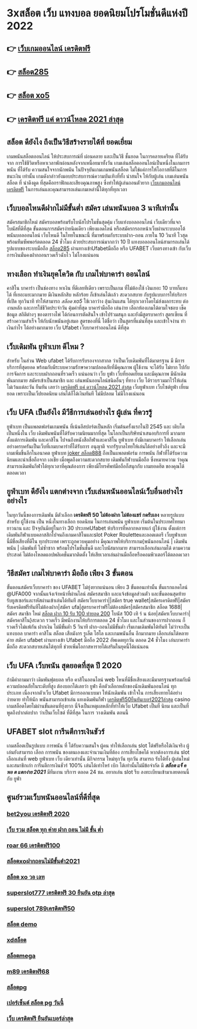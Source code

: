 # 3xสล็อต เว็บ แทงบอล  ยอดนิยมโปรโมชั่นดีแห่งปี 2022

## 👉 [เว็บเกมออนไลน์ เครดิตฟรี](https://www.ufaeat.com/)
## 👉 [สล็อต285](https://www.ufaeat.com/regis-ufabet-master-free/)
## 👉 [สล็อต xo5](https://www.ufaeat.com/ทางเข้ายูฟ่าเบท-ufabet/)
## 👉 [เครดิตฟรี แค่ ดาวน์โหลด 2021 ล่าสุด](https://www.ufaeat.com/register/)

## สล็อต  ดียังไง ถึงเป็นวิธีสร้างรายได้ที่ ยอดเยี่ยม 

 เกมพนันสล็อตออนไลน์ ให้ประสบการณ์ที่ ผ่อนคลาย และเป็นวิธี ชั้นยอด ในการคลายเครียด ที่ได้รับจาก การใช้ชีวิตหรือหาเวลาพักผ่อนหลังจากเหนื่อยมาทั้งวัน  เกมเล่นสล็อตออนไลน์เป็นหนึ่งในเกมการพนัน ที่ได้รับ ความสนใจจากนักพนัน ในปัจจุบันเกมเกมพนันสล็อต  ไม่ใช่แค่การให้โอกาสที่ดีในการชนะเงิน เท่านั้น เกมดังกล่าวยังมอบประสบการณ์ความบันเทิงที่ทั้ง น่าสนใจ ให้กับผู้เล่น  เกมเล่นพนันสล็อต ที่ น่าดึงดูด ที่สุดคือกราฟิกและเสียงคุณภาพสูง ซึ่งทำให้ผู้เล่นถอนตัวยาก [เว็บเกมออนไลน์ เครดิตฟรี](https://www.ufaeat.com/regis-ufabet-master-free/) ในการเล่นและคุณสามารถเล่นเกมเหล่านี้ได้ทุกที่ทุกเวลา 


##  เว็บบอลไหนดีฝากไม่มีขั้นต่ำ สมัคร เล่นพนันบอล  3 นาทีเท่านั้น

สมัครสมาชิกใหม่ สมัครบอลพร้อมรับโบนัสโปรโมชั่นสุดคุ้ม เว็บแท่งบอลออนไลน์ เว็บเดียวที่แจกโบนัสที่ดีที่สุด ขั้นตอนการสมัครง่ายนิดเดียว เพียงแอดไลน์ หรือสมัครกรอกหน้าเว็บผ่านระบบออโต้ พนันบอลออนไลน์ เว็บไหนดี ในไทยในขณะนี้ ที่มาพร้อมกับระบบฝาก-ถอน ภายใน 10 วินาที ไวสุดพร้อมทีมซัพพอร์ตตลอด 24 ชั่วโมง ด้วยประสบการณ์มากกว่า 10 ปี แทงบอลออนไลน์สามารถเล่นได้รูปแบบของระบบมือถือ [สล็อต285](https://www.ufaeat.com/ทางเข้ายูฟ่าเบท-ufabet/) ผ่านทางเข้าUfabetมือถือ หรือ  UFABET เว็บตรงทางเข้า กับเว็บการเงินมั่นคงฝากถอนรวดเร็วฉับไว ไม่โกงแน่นอน


## ทางเลือก ทำเงินยุคโควิด กับ  เกมไพ่บาคาร่า ออนไลน์ 

คาสิโน บาคาร่า เป็นช่องทาง หาเงิน ที่ดีเลยทีเดียว เพราะเป็นเกม ที่ไม่ต้องใช้ เงินเยอะ 10 บาทก็แทงได้ ที่เยอะแยะมากมาย มีเงินหลักสิบ หลักร้อย ก็เข้าเล่นได้เเล้ว สะดวกสบาย กับรูปแบบการให้บริการ ที่เปิด  ทุกวินาที ทำให้สามารถ *สล็อต xo5* ใช้เวลาว่าง  ลุ้นเงินแสน ได้ทุกเวลาโดยไม่ส่งผลกระทบ ต่องานหลัก และการใช้ชีวิตประจำวัน  คุ้มค่าที่สุด  บาคาร่ามือถือ เล่นง่าย เลือกห้องเกมได้ตามใจชอบ เช็คข้อมูล สถิติต่างๆ ของตารางไพ่ ได้ก่อนการตัดสินใจ เข้าไปร่วมสนุก และยังมีสูตรบาคาร่า  สูตรเซียน   ที่สร้างความสำเร็จ ให้กับนักพนันอยู่เสมอ สูตรของที่นี่ ได้ชื่อว่า เป็นสูตรที่แม่นที่สุด และเข้าใจง่าน ทำเงินกำไร ได้อย่างมากมาย  เว็บ Ufabet  เว็บบาคาร่าออนไลน์ ดีที่สุด

##  เว็บเดิมพัน  ยูฟ่าเบท ดีไหม ?

สำหรับ ในส่วน Web  ufabet  ได้รับการรับรองจากสากล ว่าเป็นเว็บเดิมพันที่ได้มาตรฐาน  มี มีการบริการที่สุดยอด พร้อมกับมีระบบความรักษาความปลอดภัยที่มีคุณภาพ  ผู้ใช้งาน จะได้รับ ไม่ยาก ไปกับ การจัดการ และระบบฝากถอนที่รวดเร็ว  แน่นอนว่า เว็บ  ยูฟ่า   เว็บที่ยอดเยี่ยม  และมีคุณภาพ  มีนักเดิมพันมากมาย  สมัครเข้าเป็นสมาชิก  และ เล่นพนันออนไลน์ชนิดอื่นๆ ที่ทาง เว็บ ได้รวบรวมมาไว้ให้เล่นไม่เว้นแต่ละวัน  ยืนยัน เลยว่า  [เครดิตฟรี แค่ ดาวน์โหลด 2021 ล่าสุด](https://www.ufaeat.com/) เว็บยูฟ่าเบท เว็บไซต์ยูฟ่า  เยี่ยมยอด  เพราะเป็นเว็ปยอดนิยม เล่นได้ก็ได้เงินทันที ไม่มีปลอม ไม่มีโกงแน่นอน


## เว็บ UFA เป็นยังไง มีวีธีการเล่นอย่างไร ผู้เล่น ที่ควรรู้ 

 ยูฟ่าเบท  เป็นแพลตฟอร์มเกมพนัน ที่เน้นอีสปอร์ตเป็นหลัก เริ่มต้นครั้งแรกในปี 2545 และ เติบโต เป็นหนึ่งใน เว็บ เดิมพันพนันที่ได้รับความนิยมมากที่สุด ในโลกเป็นบริษัทนำเสนอบริการที่ มากมาย ตั้งแต่การเดิมพัน และคาสิโน ไปจนถึงหนังสือกีฬาและคาสิโน ยูฟ่าเบท ยังมีเกมบาคาร่า ให้เลือกเล่น อย่างครบครันเป็นเว็บที่เกมบาคาร่าที่ได้รับการ อนุญาติ จากรัฐบาลไทยให้เล่นได้อย่างทั่วถึง และจะมีเกมเพิ่มขึ้นอีกในอนาคต ยูฟ่าเบท [joker สล็อต888](https://www.ufaeat.com/ufabet-master-login/) ถือเป็นแพลตฟอร์ม การพนัน กีฬาที่ได้รับความนิยมและน่าเชื่อถือจาก เอเชีย เมื่อพูดถึงความสะดวกสบาย เดิมพันกีฬาบนมือถือ ซึ่งหมายความ ว่าคุณสามารถเดิมพันกีฬาได้ทุกเวลาที่คุณต้องการ เพียงมีโทรศัพท์มือถือก็สนุกกับ เกมยอดฮิต ของคุณได้ตลอดเวลา


## ยูฟ่าเบท ดียังไง แตกต่างจาก เว็บเล่นพนันออนไลน์เว็บอื่นอย่างไรอย่างไร

 ในทุกวันนี้ของการเดิมพัน มีตัวเลือก **เครดิตฟรี 50 ไม่ต้องฝาก ไม่ต้องแชร์ กดรับเอง** หลายรูปแบบ สำหรับ ผู้ใช้งาน เป็น หนึ่งในทางเลือก ยอดนิยม ในการเล่นพนัน ยูฟ่าเบท เริ่มต้นในประเทศไทยมายาวนาน และ ปัจจุบันมีอยู่ในกว่า 30 ประเทศUfabet ห้บริการที่หลากหลายแก่ ผู้ใช้งาน ตั้งแต่การเดิมพันกีฬาแบบคลาสสิกไปจนถึงเกมคาสิโนและslot  Poker  Rouletteและลอตเตอรี เว็บยูฟ่าเบท นี้มีชื่อเสียงที่ดีใน ทุกประเทศ เพราะถูกควบคุมอย่าง มีคุณภาพให้บริการเกม{พนันออนไลน์ | เดิมพันพนัน | เดิมพันที่ ไม่ซ้ำซาก พร้อมโปรโมชั่นชั้นดี และโบนัสมากมาย สามารถเลือกเล่นเกมได้ ตามความประสงค์ ไม่ต้องโหลดแอปพลิเคชั่นมากติดตั้ง ให้เสียเวลาเล่นผ่านมือถือหรือคอมพิวเตอร์ได้ตลอดเวลา 


## วิธีสมัคร เกมไพ่บาคาร่า มือถือ เพียง 3 ขั้นตอน

ขั้นตอนสมัครเว็บบาคาร่า ของ UFABET ไม่ยุ่งยากแน่นอน เพียง 3 ขั้นตอนเท่านั้น ขั้นแรกแอดไลน์ @UFA000 จากนั้นแจ้งเจ้าหน้าที่ผ่านไลน์ สมัครสมาชิก และแจ้งข้อมูลส่วนตัว และขั้นตอนสุดท้าย รับยูสเซอร์และรหัสผ่านเข้าเล่นได้ทันที สมัครเว็บบาคาร่า||สมัคร true wallet|สมัครเครดิตฟรี|สมัครรับเครดิตฟรีทันทีไม่ต้องฝาก|สมัคร ufa|สูตรบาคาร่าฟรีไม่ต้องสมัคร|สมัครสมาชิก สล็อต 1688|สมัคร สมาชิก ใหม่ [สล็อต ฝาก 10 รับ 100 ทำยอด 200](https://www.ufaeat.com/register/) โบนัส 100 เทิ ร์ น น้อย|สมัครเว็บบาคาร่า|สมัครคาสิโน}สะดวก รวดเร็ว มีพนักงานให้บริการตลอด 24 ชั่วโมง และในส่วนของการฝากถอน ก็รวดเร็วไม่แพ้กัน ฝากเงิน ไม่มีขั้นต่ำ 5 วินาที ฝาก-ถอนไม่มีขั้นต่ำ เริ่มเกมเดิมพันได้ทันที ไม่ว่าจะเป็นแทงบอล บาคาร่า คาสิโน สล็อต เสือมังกร รูเล็ต ไฮโล และเกมพนันอื่น อีกมากมาย เลือกเล่นได้หลายค่าย  สมัคร ufabet ผ่านทางเข้า Ufabet มือถือ 2022 อัพเดตทุกวัน ตลอด 24 ชั่วโมง เล่นบาคาร่ามือถือ สะดวกสบายเล่นได้ทุกที่ ช่วยเพิ่มโอกาสหารายได้เสริมในยุคนี้ได้แน่นอน



## เว็บ UFA  เว็บพนัน สุดยอดที่สุด ปี 2020

ถ้ามีคำถามมาว่า เดิมพันฟุตบอล   หรือ คาสิโนออนไลน์   web ไหนที่มีชื่อเสียงและมีมาตรฐานพร้อมกับมีความปลอดภัยในระดับที่สูง ต้องบอกได้เลยว่า  ยูฟ่า คือตัวเลือกหลักของนักเดิมพันออนไลน์  ทุกประเภท  เนื่องจากตัวเว็บ Ufabet  มีการออกแบบมา ให้นักเดิมพัน เข้าใจใน การเสี่ยงทายได้อย่างง่ายดาย ทำให้นัก พนันสามารถเข้าเล่น แทงเดิมพันกีฬา [เครดิตฟรี50ยืนยันเบอร์2021ล่าสุด](https://www.ufaeat.com/regis-ufabet-master-free/)  casino   เกมสล็อตโดยไม่ผ่านขั้นตอนที่ยุ่งยาก นี่จึงเป็นเหตุผลหลักที่ทำให้เว็บ Ufabet  เป็นที่ นิยม และเป็นที่พูดถึงปากต่อปาก ว่าเป็นเว็บไซต์   ที่ดีที่สุด ในการ วางเดิมพัน   ตอนนี้


## UFABET  slot  การีนตีการเงินชัวร์

 เกมสล็อตเป็นรูปแบบ การพนัน ที่  ได้รับความสนใจ ผู้คน  ทำให้เลือกเล่น slot ได้ฟรีหรือได้เงินจริง ผู้เล่นยังสามารถ เลือก การพนัน ของตนเองและจำนวนเงินที่ต้อง การเสี่ยงโชคได้ หากต้องการเล่น slot เลือกเล่นที่ web  ยูฟ่าเบท   เว็บ เดียวเท่านั้น มีกิจกรรม  ใหม่ทุกวัน ทุกวัน สามารถ รับได้ทั้ง ผู้เล่นใหม่ และสมาชิกเก่า การีนตีการเงินชัวร์ 100% เล่นได้เท่าไหร่ เบิก ได้เท่านั้นไม่มีข้อจำกัด มี ***สล็อต แจ็ ค พอ ต แตกง่าย 2021*** มีทีมงาน บริการ ตลอด 24 ชม.   อยากเล่น slot รีบ ลงทะเบียนเข้ามาเลยตอนนี้กับ  ยูฟ่า


## ศูนย์รวมเว็บพนันออนไลน์ที่ดีที่สุด

### [bet2you เครดิตฟรี 2020](https://atom.io/themes/UFAEAT%20ทางเข้า%20UFABET%20เครดิตฟรี%20300%20ถอนได้%20008%20สล็อต%20สมัครฟรี%20ฟรีเครดิต%20100%)
### [เว็บ รวม สล็อต ทุก ค่าย ฝาก ถอน ไม่มี ขั้น ต่ำ](https://atom.io/themes/UFAEAT%20ทางเข้า%20UFABET%20สมัคร%20ufabetยังไง%20008%20สล็อต%20สมัครฟรี%20ฟรีเครดิต%20100%)
### [roar 66 เครดิตฟรี100](https://atom.io/themes/UFAEAT%20ทางเข้า%20UFABET%20สล็อต%201688%20ทางเข้า%20008%20สล็อต%20สมัครฟรี%20ฟรีเครดิต%20100%)
### [สล็อตxoฝากถอนไม่มีขั้นต่ํา2021](https://atom.io/themes/UFAEAT%20ทางเข้า%20UFABET%201688สล็อต%20008%20สล็อต%20สมัครฟรี%20ฟรีเครดิต%20100%)
### [สล็อต xo วอ เลท](https://atom.io/themes/UFAEAT%20ทางเข้า%20UFABET%20สล็อต%20pg%20ฟรี%202021%20ทดลองเล่น%20008%20สล็อต%20สมัครฟรี%20ฟรีเครดิต%20100%)
### [superslot777 เครดิตฟรี 30 ยืนยัน otp ล่าสุด](https://atom.io/themes/UFAEAT%20ทางเข้า%20UFABET%20mafiaเครดิตฟรี50%20ล่าสุด%202564%20008%20สล็อต%20สมัครฟรี%20ฟรีเครดิต%20100%)
### [superslot 789เครดิตฟรี50](https://atom.io/themes/UFAEAT%20ทางเข้า%20UFABET%20สมัครufabet%20auto%20008%20สล็อต%20สมัครฟรี%20ฟรีเครดิต%20100%)
### [สล็อต demo](https://atom.io/themes/UFAEAT%20ทางเข้า%20UFABET%20ทดลอง%20เล่น%20เกม%20สล็อต%20pg%20008%20สล็อต%20สมัครฟรี%20ฟรีเครดิต%20100%)
### [xdสล็อต](https://atom.io/themes/UFAEAT%20ทางเข้า%20UFABET%20สมัครufabet%20ฟรีเครดิต%20008%20สล็อต%20สมัครฟรี%20ฟรีเครดิต%20100%)
### [สล็อตmega](https://atom.io/themes/UFAEAT%20ทางเข้า%20UFABET%20superslot%20เครดิตฟรี%20ยืนยันotp%20008%20สล็อต%20สมัครฟรี%20ฟรีเครดิต%20100%)
### [m89 เครดิตฟรี68](https://atom.io/themes/UFAEAT%20ทางเข้า%20UFABET%20เครดิตฟรี%2050%20ทำ%20ยอด%20600%20ถอนได้%20300%20ล่าสุด%20008%20สล็อต%20สมัครฟรี%20ฟรีเครดิต%20100%)
### [สล็อตpg](https://atom.io/themes/UFAEAT%20ทางเข้า%20UFABET%20689สล็อต%20008%20สล็อต%20สมัครฟรี%20ฟรีเครดิต%20100%)
### [เปอร์เซ็นต์ สล็อต pg วันนี้](https://atom.io/themes/UFAEAT%20ทางเข้า%20UFABET%20joker%20สล็อต%20999%20008%20สล็อต%20สมัครฟรี%20ฟรีเครดิต%20100%)
### [เว็บ เครดิตฟรี ยืนยันเบอร์ล่าสุด](https://atom.io/themes/UFAEAT%20ทางเข้า%20UFABET%20สล็อตxoทดลองเล่น%20008%20สล็อต%20สมัครฟรี%20ฟรีเครดิต%20100%)